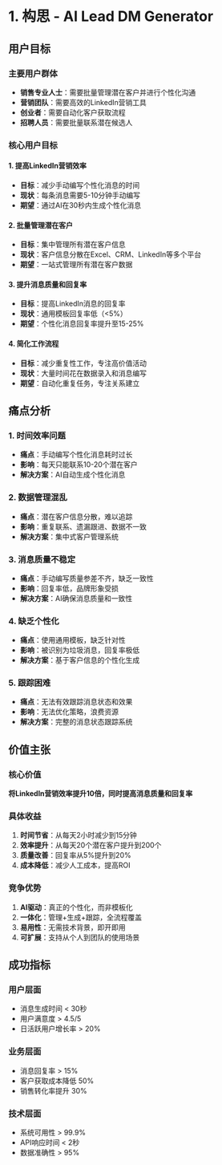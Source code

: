 # 1. 构思 - AI Lead DM Generator

## 用户目标

### 主要用户群体
- **销售专业人士**：需要批量管理潜在客户并进行个性化沟通
- **营销团队**：需要高效的LinkedIn营销工具
- **创业者**：需要自动化客户获取流程
- **招聘人员**：需要批量联系潜在候选人

### 核心用户目标

#### 1. 提高LinkedIn营销效率
- **目标**：减少手动编写个性化消息的时间
- **现状**：每条消息需要5-10分钟手动编写
- **期望**：通过AI在30秒内生成个性化消息

#### 2. 批量管理潜在客户
- **目标**：集中管理所有潜在客户信息
- **现状**：客户信息分散在Excel、CRM、LinkedIn等多个平台
- **期望**：一站式管理所有潜在客户数据

#### 3. 提升消息质量和回复率
- **目标**：提高LinkedIn消息的回复率
- **现状**：通用模板回复率低（<5%）
- **期望**：个性化消息回复率提升至15-25%

#### 4. 简化工作流程
- **目标**：减少重复性工作，专注高价值活动
- **现状**：大量时间花在数据录入和消息编写
- **期望**：自动化重复任务，专注关系建立

## 痛点分析

### 1. 时间效率问题
- **痛点**：手动编写个性化消息耗时过长
- **影响**：每天只能联系10-20个潜在客户
- **解决方案**：AI自动生成个性化消息

### 2. 数据管理混乱
- **痛点**：潜在客户信息分散，难以追踪
- **影响**：重复联系、遗漏跟进、数据不一致
- **解决方案**：集中式客户管理系统

### 3. 消息质量不稳定
- **痛点**：手动编写质量参差不齐，缺乏一致性
- **影响**：回复率低，品牌形象受损
- **解决方案**：AI确保消息质量和一致性

### 4. 缺乏个性化
- **痛点**：使用通用模板，缺乏针对性
- **影响**：被识别为垃圾消息，回复率极低
- **解决方案**：基于客户信息的个性化生成

### 5. 跟踪困难
- **痛点**：无法有效跟踪消息状态和效果
- **影响**：无法优化策略，浪费资源
- **解决方案**：完整的消息状态跟踪系统

## 价值主张

### 核心价值
**将LinkedIn营销效率提升10倍，同时提高消息质量和回复率**

### 具体收益
1. **时间节省**：从每天2小时减少到15分钟
2. **效率提升**：从每天20个潜在客户提升到200个
3. **质量改善**：回复率从5%提升到20%
4. **成本降低**：减少人工成本，提高ROI

### 竞争优势
1. **AI驱动**：真正的个性化，而非模板化
2. **一体化**：管理+生成+跟踪，全流程覆盖
3. **易用性**：无需技术背景，即开即用
4. **可扩展**：支持从个人到团队的使用场景

## 成功指标

### 用户层面
- 消息生成时间 < 30秒
- 用户满意度 > 4.5/5
- 日活跃用户增长率 > 20%

### 业务层面
- 消息回复率 > 15%
- 客户获取成本降低 50%
- 销售转化率提升 30%

### 技术层面
- 系统可用性 > 99.9%
- API响应时间 < 2秒
- 数据准确性 > 95% 